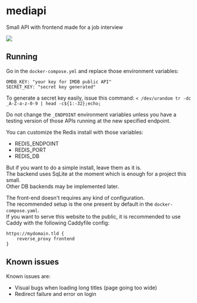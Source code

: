 # mediapi
Small API with frontend made for a job interview

![](https://bm.jae.su/ShareX/2022/06/firefox_b37kYuE3rC.png)

## Running

Go in the `docker-compose.yml` and replace those environment variables:
```
OMDB_KEY: "your key for IMDB public API"
SECRET_KEY: "secret key generated"
```

To generate a secret key easily, issue this command: `< /dev/urandom tr -dc _A-Z-a-z-0-9 | head -c${1:-32};echo;`

Do not change the `_ENDPOINT` environment variables unless you have a testing version of those APIs running at the new specified endpoint.

You can customize the Redis install with those variables:
 - REDIS_ENDPOINT
 - REDIS_PORT
 - REDIS_DB

But if you want to do a simple install, leave them as it is.  
The backend uses SqLite at the moment which is enough for a project this small.  
Other DB backends may be implemented later.

The front-end doesn't requires any kind of configuration.  
The recommended setup is the one present by default in the `docker-compose.yaml`.  
If you want to serve this website to the public, it is recommended to use Caddy with the following Caddyfile config:
```caddyfile
https://mydomain.tld {
    reverse_proxy frontend
}
```

## Known issues

Known issues are:
 - Visual bugs when loading long titles (page going too wide)
 - Redirect failure and error on login